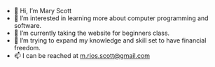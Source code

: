 - 👋 Hi, I’m Mary Scott
- 👀 I’m interested in learning more about computer programming and software.
- 🌱 I’m currently taking the website for beginners class.
- 💞️ I’m trying to expand my knowledge and skill set to have financial freedom.
- 📫 I can be reached at m.rios.scott@gmail.com

<!---
MLScott2022/MLScott2022 is a ✨ special ✨ repository because its `README.md` (this file) appears on your GitHub profile.
You can click the Preview link to take a look at your changes.
--->
